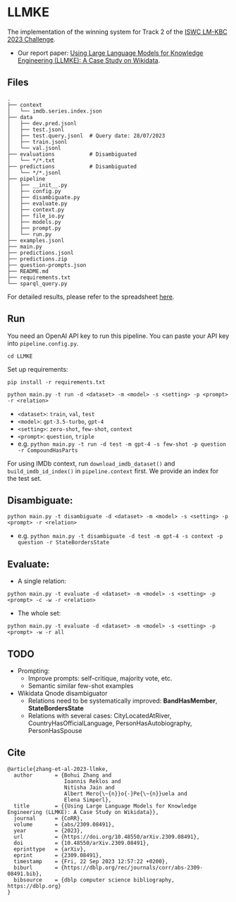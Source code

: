# LLMKE
The implementation of the winning system for Track 2 of the [ISWC LM-KBC 2023 Challenge](https://lm-kbc.github.io/challenge2023/). 
- Our report paper: [Using Large Language Models for Knowledge Engineering (LLMKE): A Case Study on Wikidata](https://arxiv.org/abs/2309.08491).

## Files

```text
.
├── context
│   └── imdb.series.index.json
├── data
│   ├── dev.pred.jsonl
│   ├── test.jsonl
│   ├── test.query.jsonl  # Query date: 28/07/2023
│   ├── train.jsonl
│   └── val.jsonl
├── evaluations           # Disambiguated
│   └── */*.txt
├── predictions           # Disambiguated 
│   └── */*.jsonl
├── pipeline
│   ├── __init__.py
│   ├── config.py
│   ├── disambiguate.py
│   ├── evaluate.py
│   ├── context.py
│   ├── file_io.py
│   ├── models.py
│   ├── prompt.py
│   └── run.py
├── examples.jsonl
├── main.py
├── predictions.jsonl
├── predictions.zip
├── question-prompts.json
├── README.md 
├── requirements.txt
└── sparql_query.py 
```
For detailed results, please refer to the spreadsheet [here](https://docs.google.com/spreadsheets/d/1hIaJ96g8K0lLvlS2CP5wszSWQg54ms7hFvWodfipAOQ/edit?usp=sharing).

## Run

You need an OpenAI API key to run this pipeline. You can paste your API key into `pipeline.config.py`.

```shell
cd LLMKE
```

Set up requirements:

```shell
pip install -r requirements.txt
```

```shell
python main.py -t run -d <dataset> -m <model> -s <setting> -p <prompt> -r <relation>
```
  - `<dataset>`: `train`, `val`, `test` 
  - `<model>`: `gpt-3.5-turbo`, `gpt-4` 
  - `<setting>`: `zero-shot`, `few-shot`, `context`
  - `<prompt>`: `question`, `triple`
  - e.g. `python main.py -t run -d test -m gpt-4 -s few-shot -p question -r CompoundHasParts`

For using IMDb context, run `download_imdb_dataset()` and `build_imdb_id_index()` in `pipeline.context` first. 
We provide an index for the test set.

## Disambiguate:

```shell
python main.py -t disambiguate -d <dataset> -m <model> -s <setting> -p <prompt> -r <relation>
```
  - e.g. `python main.py -t disambiguate -d test -m gpt-4 -s context -p question -r StateBordersState`

## Evaluate:
- A single relation: 
```shell
python main.py -t evaluate -d <dataset> -m <model> -s <setting> -p <prompt> -c -w -r <relation>
```

- The whole set: 
```shell
python main.py -t evaluate -d <dataset> -m <model> -s <setting> -p <prompt> -w -r all
```

## TODO
- Prompting:
  - Improve prompts: self-critique, majority vote, etc.
  - Semantic similar few-shot examples
- Wikidata Qnode disambiguator
  - Relations need to be systematically improved: **BandHasMember**, **StateBordersState** 
  - Relations with several cases: CityLocatedAtRiver, CountryHasOfficialLanguage, PersonHasAutobiography, PersonHasSpouse

## Cite
```
@article{zhang-et-al-2023-llmke,
  author       = {Bohui Zhang and
                  Ioannis Reklos and
                  Nitisha Jain and
                  Albert Mero{\~{n}}o{-}Pe{\~{n}}uela and
                  Elena Simperl},
  title        = {{Using Large Language Models for Knowledge Engineering (LLMKE): A Case Study on Wikidata}},
  journal      = {CoRR},
  volume       = {abs/2309.08491},
  year         = {2023},
  url          = {https://doi.org/10.48550/arXiv.2309.08491},
  doi          = {10.48550/arXiv.2309.08491},
  eprinttype   = {arXiv},
  eprint       = {2309.08491},
  timestamp    = {Fri, 22 Sep 2023 12:57:22 +0200},
  biburl       = {https://dblp.org/rec/journals/corr/abs-2309-08491.bib},
  bibsource    = {dblp computer science bibliography, https://dblp.org}
}
```
